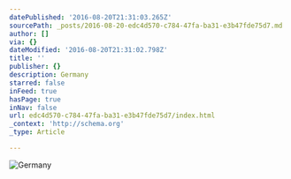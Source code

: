 ```yaml
---
datePublished: '2016-08-20T21:31:03.265Z'
sourcePath: _posts/2016-08-20-edc4d570-c784-47fa-ba31-e3b47fde75d7.md
author: []
via: {}
dateModified: '2016-08-20T21:31:02.798Z'
title: ''
publisher: {}
description: Germany
starred: false
inFeed: true
hasPage: true
inNav: false
url: edc4d570-c784-47fa-ba31-e3b47fde75d7/index.html
_context: 'http://schema.org'
_type: Article

---
```

![Germany](https://the-grid-user-content.s3-us-west-2.amazonaws.com/9268eaad-15b7-41d2-944d-9e53d8540134.jpg)